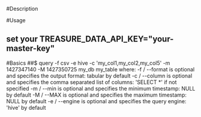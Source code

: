 #Description

#Usage
## set your TREASURE_DATA_API_KEY="your-master-key"

#Basics
##$ query -f csv -e hive -c 'my_col1,my_col2,my_col5' -m 1427347140 -M 1427350725 my_db my_table
where:
-f / --format is optional and specifies the output format: tabular by default
-c / --column is optional and specifies the comma separated list of columns: 'SELECT *' if not specified
-m / --min is optional and specifies the minimum timestamp: NULL by default
-M / --MAX is optional and specifies the maximum timestamp: NULL by default
-e / --engine is optional and specifies the query engine: 'hive' by default


